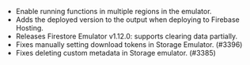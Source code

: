 - Enable running functions in multiple regions in the emulator.
- Adds the deployed version to the output when deploying to Firebase Hosting.
- Releases Firestore Emulator v1.12.0: supports clearing data partially.
- Fixes manually setting download tokens in Storage Emulator. (#3396)
- Fixes deleting custom metadata in Storage emulator. (#3385)
